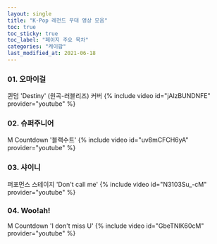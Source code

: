 ```yaml
---
layout: single
title: "K-Pop 레전드 무대 영상 모음"
toc: true
toc_sticky: true
toc_label: "페이지 주요 목차"
categories: "케이팝"
last_modified_at: 2021-06-18
---
```


### 01. 오마이걸

퀸덤 'Destiny' (원곡-러블리즈) 커버
{% include video id="jAlzBUNDNFE" provider="youtube" %}



### 02. 슈퍼주니어

M Countdown '블랙수트'
{% include video id="uv8mCFCH6yA" provider="youtube" %}



### 03. 샤이니

퍼포먼스 스테이지 'Don't call me' 
{% include video id="N3103Su_-cM" provider="youtube" %}



### 04. Woo!ah!

M Countdown 'I don't miss U'
{% include video id="GbeTNlK60cM" provider="youtube" %}
